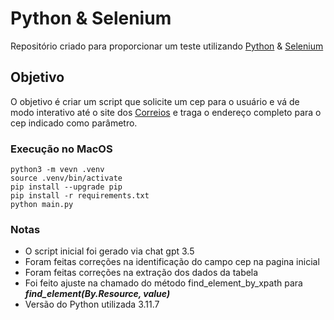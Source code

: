 # Python & Selenium
Repositório criado para proporcionar um teste utilizando [Python](https://pypi.org/project/selenium/) & [Selenium](https://www.selenium.dev/)

## Objetivo
O objetivo é criar um script que solicite um cep para o usuário e vá de modo interativo até o site dos [Correios](https://buscacepinter.correios.com.br/app/endereco/index.php)
e traga o endereço completo para o cep indicado como parâmetro.

### Execução no MacOS

```
python3 -m vevn .venv 
source .venv/bin/activate
pip install --upgrade pip 
pip install -r requirements.txt
python main.py
```

### Notas

- O script inicial foi gerado via chat gpt 3.5
- Foram feitas correções na identificação do campo cep na pagina inicial
- Foram feitas correções na extração dos dados da tabela
- Foi feito ajuste na chamado do método find_element_by_xpath para **_find_element(By.Resource, value)_**
- Versão do Python utilizada 3.11.7
